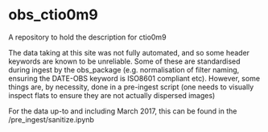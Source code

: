 # obs_ctio0m9
A repository to hold the description for ctio0m9

The data taking at this site was not fully automated, and so some header keywords are known to be unreliable.
Some of these are standardised during ingest by the obs_package (e.g. normalisation of filter naming,
ensuring the DATE-OBS keyword is ISO8601 compliant etc). However, some things are, by necessity, done
in a pre-ingest script (one needs to visually inspect flats to ensure they are not actually dispersed images)

For the data up-to and including March 2017, this can be found in the /pre_ingest/sanitize.ipynb